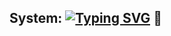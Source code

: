 ## System: [![Typing SVG](https://readme-typing-svg.herokuapp.com?color=%2336BCF7&lines=Ivanov+Vlad+datascience+student)](https://git.io/typing-svg) 👋

<!--
**RATARETO/RATARETO** is a ✨ _special_ ✨ repository because its `README.md` (this file) appears on your GitHub profile.

Here are some ideas to get you started:

- 🔭 I’m currently working on ...
- 🌱 I’m currently learning ...
- 👯 I’m looking to collaborate on ...
- 🤔 I’m looking for help with ...
- 💬 Ask me about ...
- 📫 How to reach me: ...
- 😄 Pronouns: ...
- ⚡ Fun fact: ...
-->
